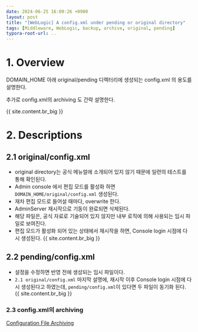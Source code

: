 ```yaml
---
date: 2024-06-25 16:09:26 +0900
layout: post
title: "[WebLogic] A config.xml under pending or original directory"
tags: [Middleware, WebLogic, backup, archive, original, pending]
typora-root-url: ..
---
```


# 1. Overview
DOMAIN_HOME 아래 original/pending 디렉터리에 생성되는 config.xml 의 용도를 설명한다.

추가로 config.xml의 archiving 도 간략 설명한다.

{{ site.content.br_big }}

# 2. Descriptions

## 2.1 original/config.xml

* original directory는 공식 메뉴얼에 소개되어 있지 않기 때문에 일련의 테스트를 통해 확인된다.
* Admin console 에서 편집 모드를 활성화 하면 `DOMAIN_HOME/original/config.xml` 생성된다.
* 재차 편집 모드로 들어설 때마다, overwrite 한다.
* AdminServer 재시작으로 기동이 완료되면 삭제된다.
* 해당 파일은, 공식 자료로 기술되어 있지 않지만 내부 로직에 의해 사용되는 임시 파일로 보여진다.
* 편집 모드가 활성화 되어 있는 상태에서 재시작을 하면, Console login 시점에 다시 생성된다.
{{ site.content.br_big }}
## 2.2 pending/config.xml

* 설정을 수정하면 반영 전에 생성되는 임시 파일이다.
* `2.1 original/config.xml` 마지막 설명에, 재시작 이후 Console login 시점에 다시 생성된다고 하였는데, `pending/config.xml`이 있다면 두 파일이 동기화 된다.
{{ site.content.br_big }}
### 2.3 config.xml의 archiving

[Configuration File Archiving](https://docs.oracle.com/en/middleware/standalone/weblogic-server/14.1.1.0/domcf/config_files.html#GUID-43B51552-2AFB-4B17-A95E-D502B2C42EA0)
